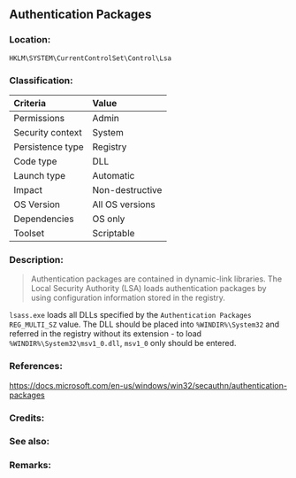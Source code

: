 ## Authentication Packages <!-- general "title" of the persistence. Good to be unique. -->
<!-- separate sections by two empty lines -->
<!-- do not remove empty sections  -->


### Location: <!-- where to find it -->
`HKLM\SYSTEM\CurrentControlSet\Control\Lsa`


### Classification: <!-- see "how it works" document. Empty lime must go next. -->

|Criteria|Value|
|:---|:---|
|Permissions|Admin|
|Security context| System |
|Persistence type| Registry |
|Code type|DLL|
|Launch type|Automatic|
|Impact|Non-destructive|
|OS Version|All OS versions|
|Dependencies|OS only|
|Toolset|Scriptable|


### Description:<!-- add two EOLs or two spaces at the end of line to create a line break -->
> Authentication packages are contained in dynamic-link libraries. The Local Security Authority (LSA) loads authentication packages by using configuration information stored in the registry. 

`lsass.exe` loads all DLLs specified by the `Authentication Packages` `REG_MULTI_SZ` value. The DLL should be placed into `%WINDIR%\System32` and referred in the registry without its extension - to load `%WINDIR%\System32\msv1_0.dll`, `msv1_0` only should be entered.

### References: <!-- use <...> or [abc](https://...) syntax. Prepend with "- " when more than one -->
<https://docs.microsoft.com/en-us/windows/win32/secauthn/authentication-packages>


### Credits: <!-- use [abc](https://...) syntax. Prepend with "- " when more than one. -->


### See also: <!-- if refering to the same repo, use [Name](file.md) syntax. -->
<!-- prepend with "- " if more than one -->


### Remarks: <!-- see the usage in the "classification" section. Use only 1:1 references i.e. not refering to the same footnote from two different places -->

